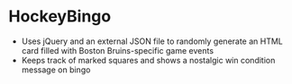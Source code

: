 # HockeyBingo

* Uses jQuery and an external JSON file to randomly generate an HTML card filled with Boston Bruins-specific game events
* Keeps track of marked squares and shows a nostalgic win condition message on bingo
